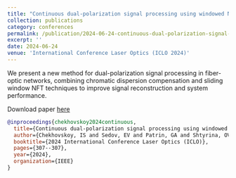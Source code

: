 ```yaml
---
title: "Continuous dual-polarization signal processing using windowed Nonlinear Fourier Transform"
collection: publications
category: conferences
permalink: /publication/2024-06-24-continuous-dual-polarization-signal-processing-using-windowed-nonlinear-fourier-transform
excerpt: ''
date: 2024-06-24
venue: 'International Conference Laser Optics (ICLO 2024)'
---
```

We present a new method for dual-polarization signal processing in fiber-optic networks, 
combining chromatic dispersion compensation and sliding window NFT techniques to improve signal reconstruction and system performance.

Download paper [here](http://esf0.github.io/files/publication/continuous_dual_polarization_signal_processing_using_windowed_nonlinear_fourier_transform.pdf)

```bibtex
@inproceedings{chekhovskoy2024continuous,
  title={Continuous dual-polarization signal processing using windowed Nonlinear Fourier Transform},
  author={Chekhovskoy, IS and Sedov, EV and Patrin, GA and Shtyrina, OV},
  booktitle={2024 International Conference Laser Optics (ICLO)},
  pages={307--307},
  year={2024},
  organization={IEEE}
}
```